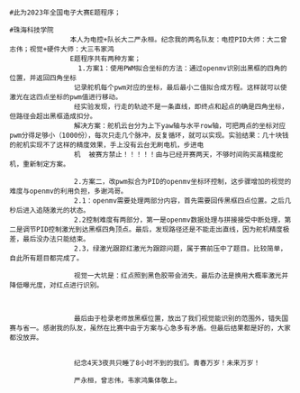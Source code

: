                                                                                          #此为2023年全国电子大赛E题程序；
                                                                                                #珠海科技学院
                   本人为电控+队长大二严永桓。纪念我的两名队友：电控PID大师：大二曾志伟；视觉+硬件大师：大三韦家鸿
                   E题程序共有两种方案；
                     1.方案1：使用PWM拟合坐标的方法：通过openmv识别出黑框的四角的位置，并返回四角坐标
                    记录舵机每个pwm对应的坐标，最后最小二值拟合成方程。这样就可以使激光在这四点坐标的pwm值进行移动。
                    经实验发现，行走的轨迹不是一条直线，即终点和起点的确是四角坐标，但路径会超出黑框造成扣分。
                    解决方案：舵机云台分为上下yaw轴与水平row轴，可把两点的坐标对应pwm分得足够小（1000份），每次只走几个脉冲，反复循环，就可以实现。实验结果：几十块钱的舵机实现不了这样的精度效果，手上没有云台无刷电机，步进电 
                    机  被赛方禁止！！！！！由与已经开赛两天，不够时间购买高精度舵机，重新制定方案。
                   
                    2.方案二，改pwm拟合为PID的openmv坐标环控制，这步骤增加的视觉的难度与openmv的利用负担，多谢鸿哥。
                    2.1：openmv需要处理两部分内容，首先需要回传黑框四点位置。之后几秒后进入追随激光的状态。
                    2.2控制难度有两部分，第一是openmv数据处理与拼接接受中断处理，第二是调节PID控制激光到达黑框四角顶点。最后，发现路径还是不能走出直线，因为舵机精度极差，最后没办法只能结束。
                    2.3，绿激光跟踪红激光为跟踪问题，属于赛前压中了题目。比较简单，自此所有题目都完成了。

                    视觉一大坑是：红点照到黑色胶带会消失，最后办法是换用大概率激光并降低曝光度，对红点进行识别。



                    最后由于检录老师放黑框位置，放出了我们视觉能识别的范围外，错失国赛与省一。感谢我的队友，虽然在比赛中由于方案与心急多有矛盾。但最后结果都是好的，大家都没放弃。


                    纪念4天3夜共只睡了8小时不到的我们。青春万岁！未来万岁！

                    严永桓，曾志伟，韦家鸿集体敬上。

